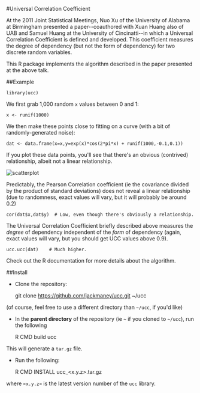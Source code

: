 #Universal Correlation Coefficient

At the 2011 Joint Statistical Meetings, Nuo Xu of the University of Alabama at Birmingham presented a paper--coauthored with Xuan Huang also of UAB and Samuel Huang at the University of Cincinatti--in which a Universal Correlation Coefficient is defined and developed. This coefficient measures the degree of dependency (but not the form of dependency) for two discrete random variables.

This R package implements the algorithm described in the paper presented at the above talk.

##Example

    library(ucc)

We first grab 1,000 random `x` values between 0 and 1:

    x <- runif(1000)

We then make these points close to fitting on a curve (with a bit of randomly-generated noise):

    dat <- data.frame(x=x,y=exp(x)*cos(2*pi*x) + runif(1000,-0.1,0.1))

If you plot these data points, you'll see that there's an obvious (contrived) relationship, albeit not a linear relationship.

![scatterplot](https://raw.github.com/jackmaney/ucc/master/img/scatterplot.png)

Predictably, the Pearson Correlation coefficient (ie the covariance divided by the product of standard deviations) does not reveal a linear relationship (due to randomness, exact values will vary, but it will probably be around 0.2)

    cor(dat$x,dat$y)  # Low, even though there's obviously a relationship.

The Universal Correlation Coefficient briefly described above measures the *degree* of dependency independent of the *form* of dependency (again, exact values will vary, but you should get UCC values above 0.9).

    ucc.ucc(dat)    # Much higher.

Check out the R documentation for more details about the algorithm.

##Install

* Clone the repository:

    git clone https://github.com/jackmaney/ucc.git ~/ucc

(of course, feel free to use a different directory than `~/ucc`, if you'd like)
* In the **parent directory** of the repository (ie `~` if you cloned to `~/ucc`), run the following

    R CMD build ucc

This will generate a `tar.gz` file.
* Run the following:

    R CMD INSTALL ucc_<x.y.z>.tar.gz

where `<x.y.z>` is the latest version number of the `ucc` library.